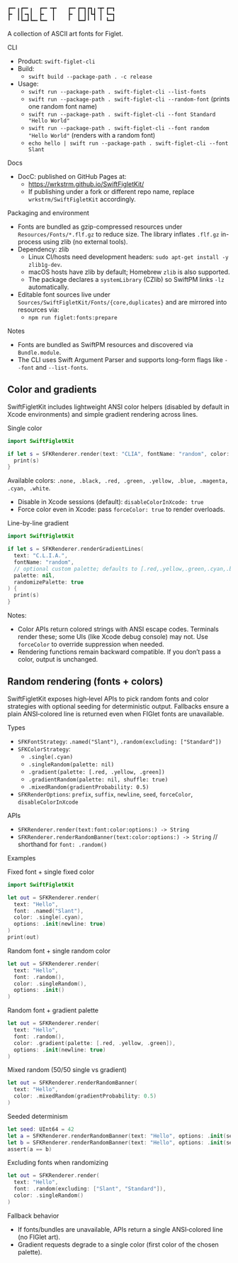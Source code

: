 ```
┏━╸╻┏━╸╻  ┏━╸╺┳╸   ┏━╸┏━┓┏┓╻╺┳╸┏━┓
┣╸ ┃┃╺┓┃  ┣╸  ┃    ┣╸ ┃ ┃┃┗┫ ┃ ┗━┓
╹  ╹┗━┛┗━╸┗━╸ ╹    ╹  ┗━┛╹ ╹ ╹ ┗━┛
```

A collection of ASCII art fonts for Figlet.

CLI

- Product: `swift-figlet-cli`
- Build:
  - `swift build --package-path . -c release`
- Usage:
  - `swift run --package-path . swift-figlet-cli --list-fonts`
  - `swift run --package-path . swift-figlet-cli --random-font` (prints one random font name)
  - `swift run --package-path . swift-figlet-cli --font Standard "Hello World"`
  - `swift run --package-path . swift-figlet-cli --font random "Hello World"` (renders with a random font)
  - `echo hello | swift run --package-path . swift-figlet-cli --font Slant`

Docs

- DocC: published on GitHub Pages at:
  - <https://wrkstrm.github.io/SwiftFigletKit/>
  - If publishing under a fork or different repo name, replace `wrkstrm/SwiftFigletKit` accordingly.

Packaging and environment

- Fonts are bundled as gzip-compressed resources under `Resources/Fonts/*.flf.gz` to reduce size. The library inflates `.flf.gz` in-process using zlib (no external tools).
- Dependency: zlib
  - Linux CI/hosts need development headers: `sudo apt-get install -y zlib1g-dev`.
  - macOS hosts have zlib by default; Homebrew `zlib` is also supported.
  - The package declares a `systemLibrary` (CZlib) so SwiftPM links `-lz` automatically.
- Editable font sources live under `Sources/SwiftFigletKit/Fonts/{core,duplicates}` and are mirrored into resources via:
  - `npm run figlet:fonts:prepare`

Notes

- Fonts are bundled as SwiftPM resources and discovered via `Bundle.module`.
- The CLI uses Swift Argument Parser and supports long-form flags like
  `--font` and `--list-fonts`.

## Color and gradients

SwiftFigletKit includes lightweight ANSI color helpers (disabled by default in Xcode environments)
and simple gradient rendering across lines.

Single color

```swift
import SwiftFigletKit

if let s = SFKRenderer.render(text: "CLIA", fontName: "random", color: .magenta) {
  print(s)
}
```

Available colors: `.none, .black, .red, .green, .yellow, .blue, .magenta, .cyan, .white`.

- Disable in Xcode sessions (default): `disableColorInXcode: true`
- Force color even in Xcode: pass `forceColor: true` to render overloads.

Line-by-line gradient

```swift
import SwiftFigletKit

if let s = SFKRenderer.renderGradientLines(
  text: "C.L.I.A.",
  fontName: "random",
  // optional custom palette; defaults to [.red,.yellow,.green,.cyan,.blue,.magenta]
  palette: nil,
  randomizePalette: true
) {
  print(s)
}
```

Notes:

- Color APIs return colored strings with ANSI escape codes. Terminals render these; some UIs (like
  Xcode debug console) may not. Use `forceColor` to override suppression when needed.
- Rendering functions remain backward compatible. If you don’t pass a color, output is unchanged.

## Random rendering (fonts + colors)

SwiftFigletKit exposes high‑level APIs to pick random fonts and color strategies with optional
seeding for deterministic output. Fallbacks ensure a plain ANSI‑colored line is returned even when
FIGlet fonts are unavailable.

Types

- `SFKFontStrategy`: `.named("Slant")`, `.random(excluding: ["Standard"])`
- `SFKColorStrategy`:
  - `.single(.cyan)`
  - `.singleRandom(palette: nil)`
  - `.gradient(palette: [.red, .yellow, .green])`
  - `.gradientRandom(palette: nil, shuffle: true)`
  - `.mixedRandom(gradientProbability: 0.5)`
- `SFKRenderOptions`: `prefix`, `suffix`, `newline`, `seed`, `forceColor`, `disableColorInXcode`

APIs

- `SFKRenderer.render(text:font:color:options:) -> String`
- `SFKRenderer.renderRandomBanner(text:color:options:) -> String` // shorthand for `font: .random()`

Examples

Fixed font + single fixed color

```swift
import SwiftFigletKit

let out = SFKRenderer.render(
  text: "Hello",
  font: .named("Slant"),
  color: .single(.cyan),
  options: .init(newline: true)
)
print(out)
```

Random font + single random color

```swift
let out = SFKRenderer.render(
  text: "Hello",
  font: .random(),
  color: .singleRandom(),
  options: .init()
)
```

Random font + gradient palette

```swift
let out = SFKRenderer.render(
  text: "Hello",
  font: .random(),
  color: .gradient(palette: [.red, .yellow, .green]),
  options: .init(newline: true)
)
```

Mixed random (50/50 single vs gradient)

```swift
let out = SFKRenderer.renderRandomBanner(
  text: "Hello",
  color: .mixedRandom(gradientProbability: 0.5)
)
```

Seeded determinism

```swift
let seed: UInt64 = 42
let a = SFKRenderer.renderRandomBanner(text: "Hello", options: .init(seed: seed))
let b = SFKRenderer.renderRandomBanner(text: "Hello", options: .init(seed: seed))
assert(a == b)
```

Excluding fonts when randomizing

```swift
let out = SFKRenderer.render(
  text: "Hello",
  font: .random(excluding: ["Slant", "Standard"]),
  color: .singleRandom()
)
```

Fallback behavior

- If fonts/bundles are unavailable, APIs return a single ANSI‑colored line (no FIGlet art).
- Gradient requests degrade to a single color (first color of the chosen palette).
